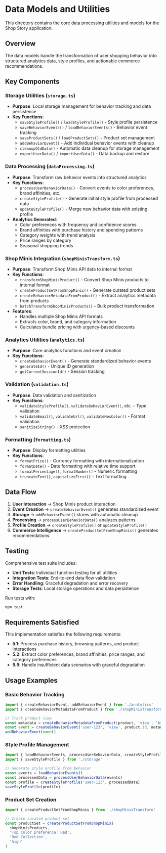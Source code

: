 # Data Models and Utilities

This directory contains the core data processing utilities and models for the Shop Story application.

## Overview

The data models handle the transformation of user shopping behavior into structured analytics data, style profiles, and actionable commerce recommendations.

## Key Components

### Storage Utilities (`storage.ts`)
- **Purpose**: Local storage management for behavior tracking and data persistence
- **Key Functions**:
  - `saveStyleProfile()` / `loadStyleProfile()` - Style profile persistence
  - `saveBehaviorEvents()` / `loadBehaviorEvents()` - Behavior event tracking
  - `saveProductSets()` / `loadProductSets()` - Product set management
  - `addBehaviorEvent()` - Add individual behavior events with cleanup
  - `cleanupOldData()` - Automatic data cleanup for storage management
  - `exportUserData()` / `importUserData()` - Data backup and restore

### Data Processing (`dataProcessing.ts`)
- **Purpose**: Transform raw behavior events into structured analytics
- **Key Functions**:
  - `processUserBehaviorData()` - Convert events to color preferences, brand affinities, etc.
  - `createStyleProfile()` - Generate initial style profile from processed data
  - `updateStyleProfile()` - Merge new behavior data with existing profile
- **Analytics Generated**:
  - Color preferences with frequency and confidence scores
  - Brand affinities with purchase history and spending patterns
  - Category weights with trend analysis
  - Price ranges by category
  - Seasonal shopping trends

### Shop Minis Integration (`shopMinisTransform.ts`)
- **Purpose**: Transform Shop Minis API data to internal format
- **Key Functions**:
  - `transformShopMinisProduct()` - Convert Shop Minis products to internal format
  - `createProductSetFromShopMinis()` - Generate curated product sets
  - `createBehaviorMetadataFromProduct()` - Extract analytics metadata from products
  - `batchTransformShopMinisProducts()` - Bulk product transformation
- **Features**:
  - Handles multiple Shop Minis API formats
  - Extracts color, brand, and category information
  - Calculates bundle pricing with urgency-based discounts

### Analytics Utilities (`analytics.ts`)
- **Purpose**: Core analytics functions and event creation
- **Key Functions**:
  - `createBehaviorEvent()` - Generate standardized behavior events
  - `generateId()` - Unique ID generation
  - `getCurrentSessionId()` - Session tracking

### Validation (`validation.ts`)
- **Purpose**: Data validation and sanitization
- **Key Functions**:
  - `validateStyleProfile()`, `validateBehaviorEvent()`, etc. - Type validation
  - `validateEmail()`, `validateUrl()`, `validateHexColor()` - Format validation
  - `sanitizeString()` - XSS protection

### Formatting (`formatting.ts`)
- **Purpose**: Display formatting utilities
- **Key Functions**:
  - `formatPrice()` - Currency formatting with internationalization
  - `formatDate()` - Date formatting with relative time support
  - `formatPercentage()`, `formatNumber()` - Numeric formatting
  - `truncateText()`, `capitalizeFirst()` - Text formatting

## Data Flow

1. **User Interaction** → Shop Minis product interaction
2. **Event Creation** → `createBehaviorEvent()` generates standardized event
3. **Storage** → `addBehaviorEvent()` stores with automatic cleanup
4. **Processing** → `processUserBehaviorData()` analyzes patterns
5. **Profile Creation** → `createStyleProfile()` or `updateStyleProfile()`
6. **Commerce Intelligence** → `createProductSetFromShopMinis()` generates recommendations

## Testing

Comprehensive test suite includes:
- **Unit Tests**: Individual function testing for all utilities
- **Integration Tests**: End-to-end data flow validation
- **Error Handling**: Graceful degradation and error recovery
- **Storage Tests**: Local storage operations and data persistence

Run tests with:
```bash
npm test
```

## Requirements Satisfied

This implementation satisfies the following requirements:

- **5.1**: Process purchase history, browsing patterns, and product interactions
- **5.2**: Extract color preferences, brand affinities, price ranges, and category preferences
- **5.5**: Handle insufficient data scenarios with graceful degradation

## Usage Examples

### Basic Behavior Tracking
```typescript
import { createBehaviorEvent, addBehaviorEvent } from './analytics'
import { createBehaviorMetadataFromProduct } from './shopMinisTransform'

// Track product view
const metadata = createBehaviorMetadataFromProduct(product, 'view', 'browse')
const event = createBehaviorEvent('user-123', 'view', product.id, metadata)
addBehaviorEvent(event)
```

### Style Profile Management
```typescript
import { loadBehaviorEvents, processUserBehaviorData, createStyleProfile } from './dataProcessing'
import { saveStyleProfile } from './storage'

// Generate style profile from behavior
const events = loadBehaviorEvents()
const processedData = processUserBehaviorData(events)
const profile = createStyleProfile('user-123', processedData)
saveStyleProfile(profile)
```

### Product Set Creation
```typescript
import { createProductSetFromShopMinis } from './shopMinisTransform'

// Create curated product set
const productSet = createProductSetFromShopMinis(
  shopMinisProducts,
  'Top color preference: Red',
  'Red Collection',
  'high'
)
```